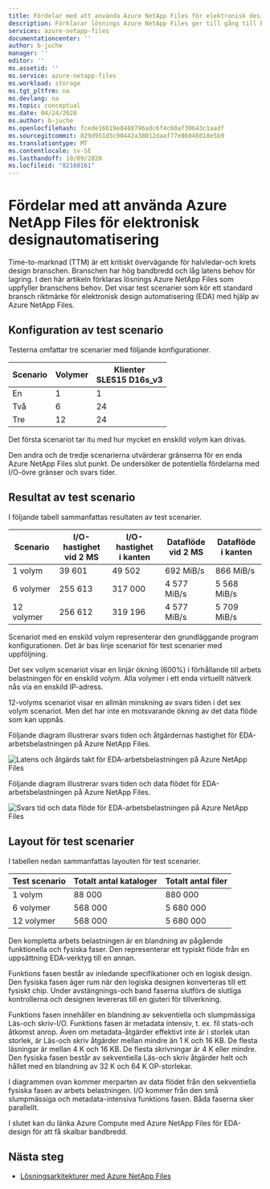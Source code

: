 ```yaml
---
title: Fördelar med att använda Azure NetApp Files för elektronisk design automatisering | Microsoft Docs
description: Förklarar lösnings Azure NetApp Files ger till gång till behoven hos halvledar-och krets design branschen. Visar test scenarier som kör ett standard bransch riktmärke för elektronisk design automatisering (EDA) med hjälp av Azure NetApp Files.
services: azure-netapp-files
documentationcenter: ''
author: b-juche
manager: ''
editor: ''
ms.assetid: ''
ms.service: azure-netapp-files
ms.workload: storage
ms.tgt_pltfrm: na
ms.devlang: na
ms.topic: conceptual
ms.date: 04/24/2020
ms.author: b-juche
ms.openlocfilehash: fcede16619e8488796adc6f4c60af30643c1aadf
ms.sourcegitcommit: 829d951d5c90442a38012daaf77e86046018e5b9
ms.translationtype: MT
ms.contentlocale: sv-SE
ms.lasthandoff: 10/09/2020
ms.locfileid: "82160161"
---
```

# <a name="benefits-of-using-azure-netapp-files-for-electronic-design-automation"></a>Fördelar med att använda Azure NetApp Files för elektronisk designautomatisering

Time-to-marknad (TTM) är ett kritiskt övervägande för halvledar-och krets design branschen. Branschen har hög bandbredd och låg latens behov för lagring. I den här artikeln förklaras lösnings Azure NetApp Files som uppfyller branschens behov. Det visar test scenarier som kör ett standard bransch riktmärke för elektronisk design automatisering (EDA) med hjälp av Azure NetApp Files. 

## <a name="test-scenario-configurations"></a>Konfiguration av test scenario

Testerna omfattar tre scenarier med följande konfigurationer. 

|    Scenario    |    Volymer    |    Klienter<br> SLES15 D16s_v3  |
|----------------|---------------|--------------------------------|
|    En         |    1          |    1                           |
|    Två         |    6          |    24                          |
|    Tre       |    12         |    24                          |

Det första scenariot tar itu med hur mycket en enskild volym kan drivas.  

Den andra och de tredje scenarierna utvärderar gränserna för en enda Azure NetApp Files slut punkt. De undersöker de potentiella fördelarna med I/O-övre gränser och svars tider.

## <a name="test-scenario-results"></a>Resultat av test scenario

I följande tabell sammanfattas resultaten av test scenarier.

|    Scenario       |    I/O-hastighet<br>  vid 2 MS     |    I/O-hastighet<br>  i kanten     |    Dataflöde<br>  vid 2 MS     |    Dataflöde<br>  i kanten     |
|-------------------|---------------------------|--------------------------------|-----------------------------|----------------------------------|
|    1 volym       |    39 601                 |    49 502                      |    692 MiB/s                 |    866 MiB/s                      |
|    6 volymer      |    255 613                |    317 000                     |    4 577 MiB/s               |    5 568 MiB/s                    |
|    12 volymer     |    256 612                |    319 196                     |    4 577 MiB/s               |    5 709 MiB/s                    |

Scenariot med en enskild volym representerar den grundläggande program konfigurationen. Det är bas linje scenariot för test scenarier med uppföljning.  

Det sex volym scenariot visar en linjär ökning (600%) i förhållande till arbets belastningen för en enskild volym.  Alla volymer i ett enda virtuellt nätverk nås via en enskild IP-adress.  

12-volyms scenariot visar en allmän minskning av svars tiden i det sex volym scenariot. Men det har inte en motsvarande ökning av det data flöde som kan uppnås.   

Följande diagram illustrerar svars tiden och åtgärdernas hastighet för EDA-arbetsbelastningen på Azure NetApp Files.  

![Latens och åtgärds takt för EDA-arbetsbelastningen på Azure NetApp Files](../media/azure-netapp-files/solutions-electronic-design-automation-workload-latency-operation-rate.png)   

Följande diagram illustrerar svars tiden och data flödet för EDA-arbetsbelastningen på Azure NetApp Files.  

![Svars tid och data flöde för EDA-arbetsbelastningen på Azure NetApp Files](../media/azure-netapp-files/solutions-electronic-design-automation-workload-latency-throughput.png) 

## <a name="layout-of-test-scenarios"></a>Layout för test scenarier 

I tabellen nedan sammanfattas layouten för test scenarier.

|    Test scenario     |    Totalt antal kataloger     |    Totalt antal filer     |
|----------------------|------------------------------------|------------------------------|
|    1 volym          |    88 000                          |    880 000                   |
|    6 volymer         |    568 000                         |    5 680 000                 |
|    12 volymer        |    568 000                         |    5 680 000                 |

Den kompletta arbets belastningen är en blandning av pågående funktionella och fysiska faser. Den representerar ett typiskt flöde från en uppsättning EDA-verktyg till en annan.   

Funktions fasen består av inledande specifikationer och en logisk design. Den fysiska fasen äger rum när den logiska designen konverteras till ett fysiskt chip. Under avstängnings-och band faserna slutförs de slutliga kontrollerna och designen levereras till en gjuteri för tillverkning.  

Funktions fasen innehåller en blandning av sekventiella och slumpmässiga Läs-och skriv-I/O. Funktions fasen är metadata intensiv, t. ex. fil stats-och åtkomst anrop. Även om metadata-åtgärder effektivt inte är i storlek utan storlek, är Läs-och skriv åtgärder mellan mindre än 1 K och 16 KB. De flesta läsningar är mellan 4 K och 16 KB.  De flesta skrivningar är 4 K eller mindre. Den fysiska fasen består av sekventiella Läs-och skriv åtgärder helt och hållet med en blandning av 32 K och 64 K OP-storlekar.  

I diagrammen ovan kommer merparten av data flödet från den sekventiella fysiska fasen av arbets belastningen. I/O kommer från den små slumpmässiga och metadata-intensiva funktions fasen. Båda faserna sker parallellt. 

I slutet kan du länka Azure Compute med Azure NetApp Files för EDA-design för att få skalbar bandbredd. 

## <a name="next-steps"></a>Nästa steg

- [Lösningsarkitekturer med Azure NetApp Files](azure-netapp-files-solution-architectures.md)
